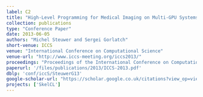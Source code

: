 ```yaml
---
label: C2
title: "High-Level Programming for Medical Imaging on Multi-GPU Systems Using the SkelCL Library"
collection: publications
type: "Conference Paper"
date: 2013-06-05
authors: "Michel Steuwer and Sergei Gorlatch"
short-venue: ICCS
venue: "International Conference on Computational Science"
venue-url: "http://www.iccs-meeting.org/iccs2013/"
proceedings: "Proceedings of the International Conference on Computational Science, ICCS 2013, Barcelona, Spain, 5-7 June, 2013"
paperurl: '/files/publications/2013/ICCS-2013.pdf'
dblp: 'conf/iccS/SteuwerG13'
google-scholar-url: "https://scholar.google.co.uk/citations?view_op=view_citation&hl=en&user=XdXJRZEAAAAJ&citation_for_view=XdXJRZEAAAAJ:qjMakFHDy7sC"
projects: ['SkelCL']
---
```


